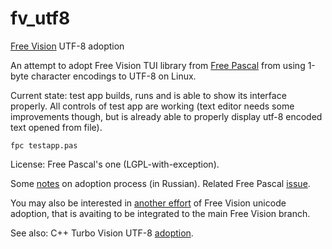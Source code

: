# fv_utf8
[Free Vision](https://wiki.freepascal.org/Free_Vision) UTF-8 adoption

An attempt to adopt Free Vision TUI library from [Free Pascal](https://www.freepascal.org/) from using 1-byte character encodings to UTF-8 on Linux.

Current state: test app builds, runs and is able to show its interface properly. All controls of test app are working (text editor needs some improvements though, but is already able to properly display utf-8 encoded text opened from file).

```
fpc testapp.pas
```

License: Free Pascal's one (LGPL-with-exception).

Some [notes](http://www.freepascal.ru/forum/viewtopic.php?p=163609#p163609) on adoption process (in Russian). Related Free Pascal [issue](https://gitlab.com/freepascal.org/fpc/source/-/issues/21373).

You may also be interested in [another effort](https://gitlab.com/freepascal.org/fpc/source/-/issues/21373#note_833019965) of Free Vision unicode adoption, that is avaiting to be integrated to the main Free Vision branch.

See also: C++ Turbo Vision UTF-8 [adoption](https://github.com/magiblot/tvision).
